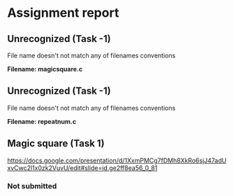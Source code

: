 # Assignment report
## Unrecognized (Task -1)
File name doesn't not match any of filenames conventions

**Filename: magicsquare.c**
## Unrecognized (Task -1)
File name doesn't not match any of filenames conventions

**Filename: repeatnum.c**
## Magic square (Task 1)
https://docs.google.com/presentation/d/1XxmPMCg7fDMh8XkRo6sjJ47adUxvCwc2l1x0zk2VuvU/edit#slide=id.ge2ff8ea56_0_81

### Not submitted
